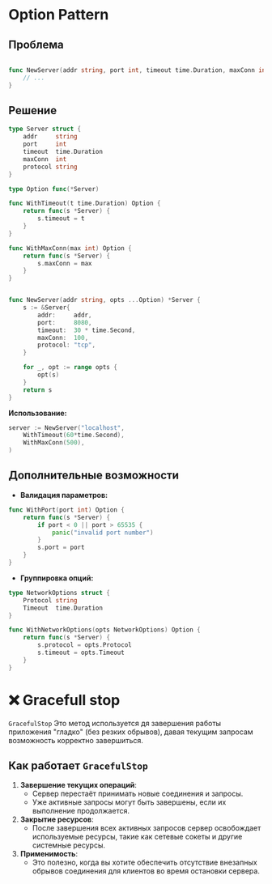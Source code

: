 ```table-of-contents
```
# Option Pattern

## Проблема

```go

func NewServer(addr string, port int, timeout time.Duration, maxConn int, protocol string) *Server {
    // ...
}

```
## Решение
```go
type Server struct {
    addr     string
    port     int
    timeout  time.Duration
    maxConn  int
    protocol string
}

type Option func(*Server)

func WithTimeout(t time.Duration) Option {
    return func(s *Server) {
        s.timeout = t
    }
}

func WithMaxConn(max int) Option {
    return func(s *Server) {
        s.maxConn = max
    }
}

```

```go

func NewServer(addr string, opts ...Option) *Server {
    s := &Server{
        addr:     addr,
        port:     8080,
        timeout:  30 * time.Second,
        maxConn:  100,
        protocol: "tcp",
    }

    for _, opt := range opts {
        opt(s)
    }
    return s
}

```

**Использование:**
```go
server := NewServer("localhost",
    WithTimeout(60*time.Second),
    WithMaxConn(500),
)

```
## Дополнительные возможности
- **Валидация параметров:**
```go
func WithPort(port int) Option {
    return func(s *Server) {
        if port < 0 || port > 65535 {
            panic("invalid port number")
        }
        s.port = port
    }
}

```
- **Группировка опций:**
```go
type NetworkOptions struct {
    Protocol string
    Timeout  time.Duration
}

func WithNetworkOptions(opts NetworkOptions) Option {
    return func(s *Server) {
        s.protocol = opts.Protocol
        s.timeout = opts.Timeout
    }
}

```

# ❌ Gracefull stop

`GracefulStop` Это метод используется дя завершения работы приложения "гладко" (без резких обрывов), давая текущим запросам возможность корректно завершиться.

## Как работает `GracefulStop`

1. **Завершение текущих операций**:
    - Сервер перестаёт принимать новые соединения и запросы.
    - Уже активные запросы могут быть завершены, если их выполнение продолжается.
2. **Закрытие ресурсов**:
    - После завершения всех активных запросов сервер освобождает используемые ресурсы, такие как сетевые сокеты и другие системные ресурсы.
3. **Применимость**:
    - Это полезно, когда вы хотите обеспечить отсутствие внезапных обрывов соединения для клиентов во время остановки сервера.